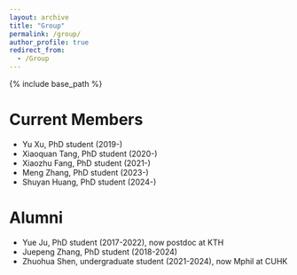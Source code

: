 ```yaml
---
layout: archive
title: "Group"
permalink: /group/
author_profile: true
redirect_from:
  - /Group
---
```


{% include base_path %}

Current Members
======
* Yu Xu, PhD student (2019-)
* Xiaoquan Tang, PhD student (2020-)
* Xiaozhu Fang, PhD student (2021-)
* Meng Zhang, PhD student (2023-)
* Shuyan Huang, PhD student (2024-)


Alumni
======
* Yue Ju, PhD student (2017-2022), now postdoc at KTH
* Juepeng Zhang, PhD student (2018-2024)
* Zhuohua Shen, undergraduate student (2021-2024), now Mphil at CUHK
